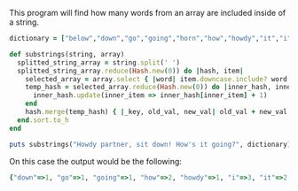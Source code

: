 This program will find how many words from an array are included inside of a string.
```Ruby
dictionary = ["below","down","go","going","horn","how","howdy","it","i","low","own","part","partner","sit"]

def substrings(string, array)
  splitted_string_array = string.split(' ')
  splitted_string_array.reduce(Hash.new(0)) do |hash, item|
    selected_array = array.select { |word| item.downcase.include? word }
    temp_hash = selected_array.reduce(Hash.new(0)) do |inner_hash, inner_item|
      inner_hash.update(inner_item => inner_hash[inner_item] + 1)
    end
    hash.merge(temp_hash) { |_key, old_val, new_val| old_val + new_val }
  end.sort.to_h
end

puts substrings("Howdy partner, sit down! How's it going?", dictionary)
```
On this case the output would be the following:
```Ruby
{"down"=>1, "go"=>1, "going"=>1, "how"=>2, "howdy"=>1, "i"=>3, "it"=>2, "own"=>1, "part"=>1, "partner"=>1, "sit"=>1}
```
